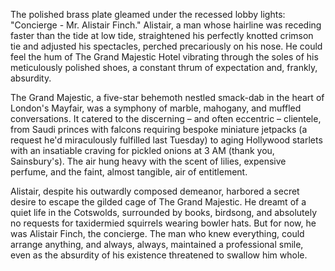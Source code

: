 The polished brass plate gleamed under the recessed lobby lights: "Concierge - Mr. Alistair Finch." Alistair, a man whose hairline was receding faster than the tide at low tide, straightened his perfectly knotted crimson tie and adjusted his spectacles, perched precariously on his nose. He could feel the hum of The Grand Majestic Hotel vibrating through the soles of his meticulously polished shoes, a constant thrum of expectation and, frankly, absurdity.

The Grand Majestic, a five-star behemoth nestled smack-dab in the heart of London's Mayfair, was a symphony of marble, mahogany, and muffled conversations. It catered to the discerning – and often eccentric – clientele, from Saudi princes with falcons requiring bespoke miniature jetpacks (a request he'd miraculously fulfilled last Tuesday) to aging Hollywood starlets with an insatiable craving for pickled onions at 3 AM (thank you, Sainsbury's). The air hung heavy with the scent of lilies, expensive perfume, and the faint, almost tangible, air of entitlement.

Alistair, despite his outwardly composed demeanor, harbored a secret desire to escape the gilded cage of The Grand Majestic. He dreamt of a quiet life in the Cotswolds, surrounded by books, birdsong, and absolutely no requests for taxidermied squirrels wearing bowler hats. But for now, he was Alistair Finch, the concierge. The man who knew everything, could arrange anything, and always, always, maintained a professional smile, even as the absurdity of his existence threatened to swallow him whole.
